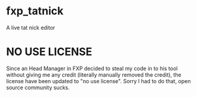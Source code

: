 # fxp_tatnick
A live tat nick editor


# NO USE LICENSE
Since an Head Manager in FXP decided to steal my code in to his tool without giving me any credit (literally manually removed the credit), the license have been updated to "no use license". Sorry I had to do that, open source community sucks.
